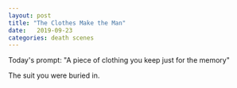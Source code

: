 ```yaml
---
layout: post
title: "The Clothes Make the Man"
date:   2019-09-23
categories: death scenes
---
```

Today's prompt: "A piece of clothing you keep just for the memory"

The suit you were buried in.
